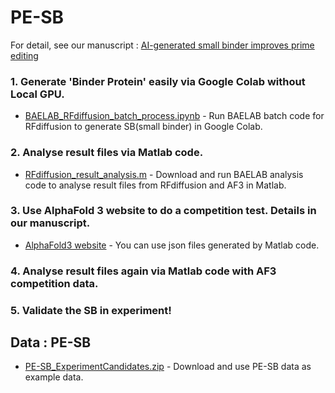 # PE-SB
For detail, see our manuscript : [AI-generated small binder improves prime editing](https://doi.org/10.1101/2024.09.11.612443)

### 1. Generate 'Binder Protein' easily via Google Colab without Local GPU.
- [BAELAB_RFdiffusion_batch_process.ipynb](https://colab.research.google.com/github/BaeLab/PE-SB/blob/main/BAELAB_RFdiffusion_batch_process.ipynb) - Run BAELAB batch code for RFdiffusion to generate SB(small binder) in Google Colab.
### 2. Analyse result files via Matlab code.
- [RFdiffusion_result_analysis.m](https://raw.githubusercontent.com/BaeLab/PE-SB/refs/heads/main/RFdiffusion_result_analysis.m) - Download and run BAELAB analysis code to analyse result files from RFdiffusion and AF3 in Matlab.
### 3. Use AlphaFold 3 website to do a competition test. Details in our manuscript.
- [AlphaFold3 website](https://alphafoldserver.com/) - You can use json files generated by Matlab code.
### 4. Analyse result files again via Matlab code with AF3 competition data.
### 5. Validate the SB in experiment!


## Data : PE-SB
- [PE-SB_ExperimentCandidates.zip](https://github.com/BaeLab/PE-SB/raw/refs/heads/main/PE-SB_ExperimentCandidates.zip) - Download and use PE-SB data as example data.
